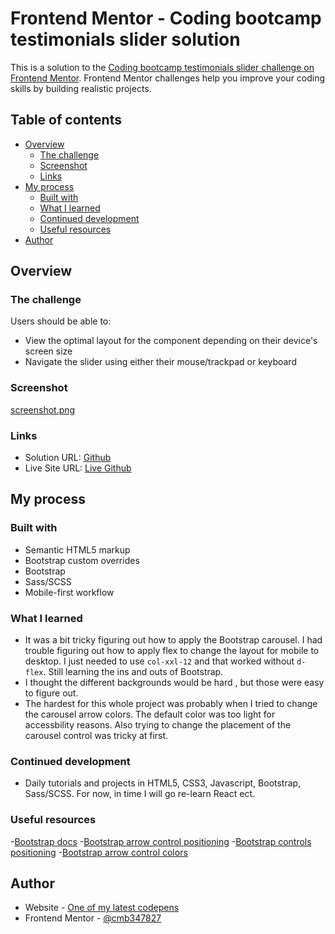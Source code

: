 # Frontend Mentor - Coding bootcamp testimonials slider solution

This is a solution to the [Coding bootcamp testimonials slider challenge on Frontend Mentor](https://www.frontendmentor.io/challenges/coding-bootcamp-testimonials-slider-4FNyLA8JL). Frontend Mentor challenges help you improve your coding skills by building realistic projects. 

## Table of contents

- [Overview](#overview)
  - [The challenge](#the-challenge)
  - [Screenshot](#screenshot)
  - [Links](#links)
- [My process](#my-process)
  - [Built with](#built-with)
  - [What I learned](#what-i-learned)
  - [Continued development](#continued-development)
  - [Useful resources](#useful-resources)
- [Author](#author)

## Overview

### The challenge

Users should be able to:

- View the optimal layout for the component depending on their device's screen size
- Navigate the slider using either their mouse/trackpad or keyboard

### Screenshot

[screenshot.png](https://postimg.cc/zVSj3Hrp)

### Links

- Solution URL: [Github](https://github.com/cmb347827/coding-bootcamp-testimonials-slider-master-github.io)
- Live Site URL: [Live Github](https://cmb347827.github.io/coding-bootcamp-testimonials-slider-master-github.io/)

## My process

### Built with

- Semantic HTML5 markup
- Bootstrap custom overrides
- Bootstrap
- Sass/SCSS
- Mobile-first workflow

### What I learned

- It was a bit tricky figuring out how to apply the Bootstrap carousel. I had trouble figuring out how to apply flex to change the layout for mobile to desktop.
  I just needed to use `col-xxl-12` and that worked without `d-flex`. Still learning the ins and outs of Bootstrap.
- I thought the different backgrounds would be hard , but those were easy to figure out.
- The hardest for this whole project was probably when I tried to change the carousel arrow colors. The default color was too light for accessbility reasons.
  Also trying to change the placement of the carousel control was tricky at first.
  
### Continued development

- Daily tutorials and projects in HTML5, CSS3, Javascript, Bootstrap, Sass/SCSS. For now, in time I will go re-learn React ect.

### Useful resources

-[Bootstrap docs](https://getbootstrap.com/docs/5.3/components/carousel/)
-[Bootstrap arrow control positioning](https://mdbootstrap.com/support/angular/carousel-controls-position/)
-[Bootstrap controls positioning](https://stackoverflow.com/questions/65181643/how-do-i-customize-the-bootstrap-4-carousel-controls-background-shape)
-[Bootstrap arrow control colors](https://stackoverflow.com/questions/46249541/change-arrow-colors-in-bootstraps-carousel)

## Author

- Website - [One of my latest codepens](https://codepen.io/cynthiab72/pen/oNybYON)
- Frontend Mentor - [@cmb347827](https://www.frontendmentor.io/profile/cmb347827)

